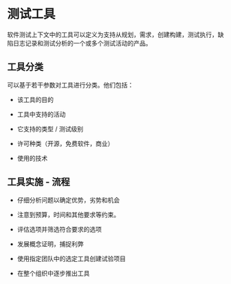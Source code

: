# 测试工具

软件测试上下文中的工具可以定义为支持从规划，需求，创建构建，测试执行，缺陷日志记录和测试分析的一个或多个测试活动的产品。

## 工具分类

可以基于若干参数对工具进行分类。他们包括：

* 该工具的目的

* 工具中支持的活动

* 它支持的类型 / 测试级别

* 许可种类（开源，免费软件，商业）

* 使用的技术

## 工具实施 - 流程

* 仔细分析问题以确定优势，劣势和机会

* 注意到预算，时间和其他要求等约束。

* 评估选项并筛选符合要求的选项

* 发展概念证明，捕捉利弊

* 使用指定团队中的选定工具创建试验项目

* 在整个组织中逐步推出工具
